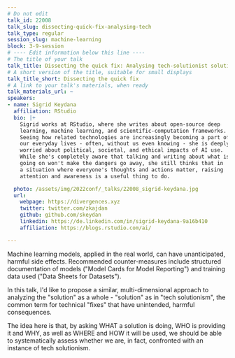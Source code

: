 ```yaml
---
# Do not edit
talk_id: 22008
talk_slug: dissecting-quick-fix-analysing-tech
talk_type: regular
session_slug: machine-learning
block: 3-9-session
# ---- Edit information below this line ----
# The title of your talk
talk_title: Dissecting the quick fix: Analysing tech-solutionist solutions
# A short version of the title, suitable for small displays
talk_title_short: Dissecting the quick fix
# A link to your talk's materials, when ready
talk_materials_url: ~
speakers:
- name: Sigrid Keydana
  affiliation: RStudio
  bio: |+
    Sigrid works at RStudio, where she writes about open-source deep
    learning, machine learning, and scientific-computation frameworks.
    Seeing how related technologies are increasingly becoming a part of
    our everyday lives - often, without us even knowing - she is deeply
    worried about political, societal, and ethical impacts of AI use.
    While she's completely aware that talking and writing about what is
    going on won't make the dangers go away, she still thinks that in
    a situation where everyone's thoughts and actions matter, raising
    attention and awareness is a useful thing to do.

  photo: /assets/img/2022conf/_talks/22008_sigrid-keydana.jpg
  url:
    webpage: https://divergences.xyz
    twitter: twitter.com/zkajdan
    github: github.com/skeydan
    linkedin: https://de.linkedin.com/in/sigrid-keydana-9a16b410
    affiliation: https://blogs.rstudio.com/ai/

---
```


<!-- ABSTRACT ----
Please write abstract below. You may use simple markdown (links, code style, bold, italics)
-->

Machine learning models, applied in the real world, can have unanticipated,
harmful side effects. Recommended counter-measures include structured
documentation of models ("Model Cards for Model Reporting") and training data
used ("Data Sheets for Datasets").

In this talk, I'd like to propose a similar, multi-dimensional approach to
analyzing the "solution" as a whole - "solution" as in "tech solutionism", the
common term for technical "fixes" that have unintended, harmful consequences.

The idea here is that, by asking WHAT a solution is doing, WHO is providing
it and WHY, as well as WHERE and HOW it will be used, we should be able to
systematically assess whether we are, in fact, confronted with an instance of
tech solutionism.
